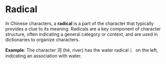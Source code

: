 
# Radical

In Chinese characters, a **radical** is a part of the character that typically provides a clue to its meaning. 
Radicals are a key component of character structure, often indicating a general category or context, and are used in dictionaries to organize characters.

**Example**: The character 河 (hé, river) has the water radical 氵 on the left, indicating an association with water.
